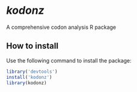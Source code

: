 # _kodonz_
A comprehensive codon analysis R package

## How to install
Use the following command to install the package:
```R
library('devtools')
install('kodonz')
library(kodonz)
```
